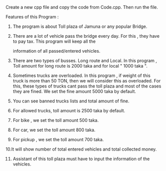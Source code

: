Create a new cpp file and copy the code from Code.cpp.
Then run the file.


Features of this Program :

1. The program is about Toll plaza of Jamuna or any popular Bridge.

2. There are a lot of vehicle pass the bridge every day. For this , they have to pay tax. This program will keep all the

   information of all passed/entered vehicles.

3. There are two types of busses. Long route and Local. In this program , Toll amount for long route is 2000 taka and for 
   local " 1000 taka ".

4. Sometimes trucks are overloaded. In this program , if weight of this truck is more than 50 TON, then we will consider 
   this as overloaded.
   For this, these types of trucks cant pass the toll plaza and most of the cases they are fined.
    We set the fine amount 5000 taka by default.

5. You can see banned trucks lists and total amount of fine.

6. For allowed trucks, toll amount is 2500 taka by default.

7. For bike , we set the toll amount 500 taka.

8. For car, we set the toll amount  800 taka.

9. For pickup , we set the toll amount 700 taka.

10.It will show number of total entered vehicles and total collected money.

11. Assistant of this toll plaza must have to input the information of the vehicles.
